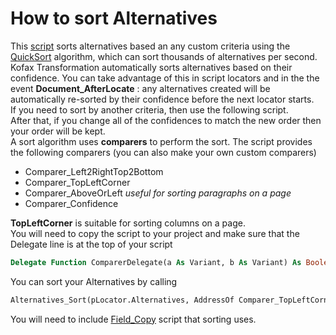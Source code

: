 # How to sort Alternatives
This [script](QuickSort.vb) sorts alternatives based an any custom criteria using the [QuickSort](https://en.wikipedia.org/wiki/Quicksort) algorithm, which can sort thousands of alternatives per second.
Kofax Transformation automatically sorts alternatives based on their confidence. You can take advantage of this in script locators and in the the event **Document_AfterLocate** :
any alternatives created will be automatically re-sorted by their confidence before the next locator starts.   
If you need to sort by another criteria, then use the following script.  
After that, if you change all of the confidences to match the new order then your order will be kept.  
A sort algorithm uses **comparers** to perform the sort. The script provides the following comparers (you can also make your own custom comparers)
* Comparer_Left2RightTop2Bottom
* Comparer_TopLeftCorner
* Comparer_AboveOrLeft   *useful for sorting paragraphs on a page*
* Comparer_Confidence

**TopLeftCorner** is suitable for sorting columns on a page.  
You will need to copy the script to your project and make sure that the Delegate line is at the top of your script
```vb
Delegate Function ComparerDelegate(a As Variant, b As Variant) As Boolean ' Delegate definition for sorting comparers
```
You can sort your Alternatives by calling
```vb
Alternatives_Sort(pLocator.Alternatives, AddressOf Comparer_TopLeftCorner)
````

You will need to include [Field_Copy](Field_Copy.vb) script that sorting uses.

